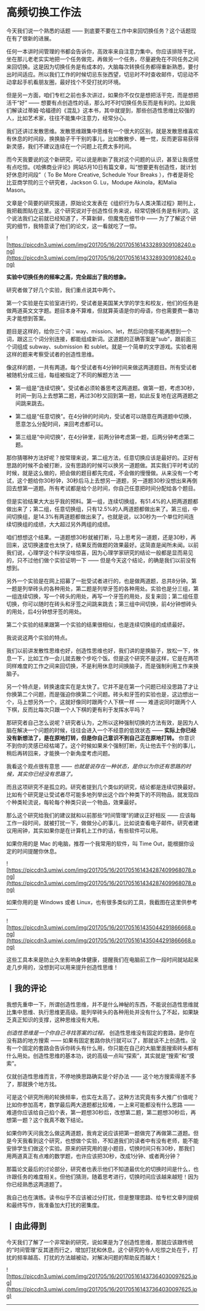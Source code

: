 # 高频切换工作法

今天我们说一个熟悉的话题 —— 到底要不要在工作中来回切换任务？这个话题现在有了很新的进展。

任何一本讲时间管理的书都会告诉你，高效率来自注意力集中。你应该排除干扰，坐在那儿老老实实地把一个任务做完，再做另一个任务，尽量避免在不同任务之间来回切换。这是因为切换任务是有成本的，大脑每次转换任务都得重新熟悉，要付出时间适应。所以我们工作的时候切忌东张西望，切忌时不时查收邮件，切忌动不动拿起手机看朋友圈，最好找个不受打扰的环境。

但是另一方面，咱们专栏之前也多次讲过，如果你不仅仅是想把活干完，而是想把活干“好” —— 想要有点创造性的话，那么时不时切换任务反而是有利的。比如我们解读过蒂姆·哈福德的《混乱》这本书，其中就提到，那些创造性思维比较强的人，比如艺术家，往往不能集中注意力，经常分心。

我们还讲过发散思维。发散思维跟集中思维有一个很大的区别，就是发散思维喜欢有休息的时间段，换换脑子干干别的事儿，比如散散步、睡一觉，反而更容易获得新灵感，我们不建议连续在一个问题上花费太多时间。

而今天我要说的这个新研究，可以说是刷新了我对这个问题的认识，甚至让我感觉有点吃惊。《哈佛商业评论》网站5月10日有篇文章，叫“想要更有创造性，就计划好休息时间段”（ To Be More Creative, Schedule Your Breaks ），作者是哥伦比亚商学院的三个研究者，Jackson G. Lu，Modupe Akinola，和Malia Mason。

文章是个简要的研究报道，原始论文发表在《组织行为与人类决策过程》期刊上，我把截图贴在这里。这个研究说对于创造性任务来说，经常切换任务是有利的。这个说法我们之前就已经知道了，不算新鲜，但魔鬼在细节中 —— 为了了解这个研究的细节，我特意读了他们的论文，这一看就吃了一惊。

![https://piccdn3.umiwi.com/img/201705/16/201705161433289309108240.png](https://piccdn3.umiwi.com/img/201705/16/201705161433289309108240.png)

 **实验中切换任务的频率之高，完全超出了我的想象。**

研究者做了好几个实验，我们重点说其中两个。

第一个实验是在实验室进行的，受试者是美国某大学的学生和校友，他们的任务是做两道英文文字题。题目本身不算难，但就算英语是你的母语，你也需要费一番功夫才能想到答案。

题目是这样的，给你三个词：way、mission、let，然后问你能不能再想到一个词，跟这三个词分别连接，都能组成新词。这道题的正确答案是“sub”，跟前面三个词组成 subway、submission 和 sublet。就是一个简单的文字游戏。实验者用这样的题来考察受试者的创造性思维。

像这样的题，一共有两道。每个受试者有4分钟时间来做这两道题目。所有受试者被随机分成三组，每组被指定了不同的解题方法 —— 

* 第一组是“连续切换”。受试者必须轮番思考这两道题。做第一题，考虑30秒，时间一到马上去想第二题，再过30秒又回到第一题，如此反复地在这两道题之间跳来跳去。

* 第二组是“任意切换”。在4分钟的时间内，受试者可以随意在两道题中切换，愿意怎么分配时间，来回考虑都可以。

* 第三组是“中间切换”，在4分钟里，前两分钟考虑第一题，后两分钟考虑第二题。

那你猜哪种方法好呢？按常理来说，第二组方法，任意切换应该是最好的。正好有思路的时候不会被打断，没有思路的时候可以换另一道题做。其实我们平时考试的时候，就是这么做的，把会做的题目都先完成，不会做的慢慢做。从来没有一个考试，这个题给你30秒钟，30秒后马上去想另一道题，另一道题30秒没想出来再倒回去想第一道题。所有考试都是给个总时间，你自己任意把时间分配给各个题目。

但是实验结果大大出乎我的预料。第一组，连续切换组，有51.4%的人把两道题都做出来了；第二组，任意切换组，只有12.5%的人两道题都做出来了。第三组，中间切换组，是14.3%有两道题都做出来了。也就是说，以30秒为一个单位时间连续切换组的成绩，大大超过另外两组的成绩。

咱们想想这个结果。一道题想30秒就被打断，马上思考另一道题，还是30秒，再回来，这切换速度也太快了，结果反而做题的效果最好。这简直是闻所未闻。以前我们说，心理学这个科学没啥惊喜，因为心理学家研究的结论一般都是显而易见的，只不过他们做个实验证明一下 —— 但是今天这个结论，的确是我们以前没有想到。

另外一个实验是在网上招募了一批受试者进行的，也是做两道题，总共8分钟。第一题是列举砖头的各种用处，第二题是列举牙签的各种用处。实验也是分三组，第一组连续切换，写一个砖头的用处，再写一个牙签的用处，反复来回；第二组任意切换，你可以随时在砖头和牙签之间跳来跳去；第三组中间切换，前4分钟想砖头的用处，后4分钟想牙签的用处。

第二个实验的结果跟第一个实验的结果很相似，也是连续切换组的成绩最好。

我说说这两个实验的特点。

我们以前讲发散性思维也好，创造性思维也好，我们讲的是换脑子，放松一下，休息一下，比如工作一会儿就去散个步吃个饭。但是这个研究不是这样，它是在两项同样难度的工作之间来回切换，不是利用休息时间换脑子，而是强制利用工作来换脑子。

另一个特点是，转换速度实在是太快了。它并不是在第一个问题已经没思路了才让你换第二个问题，而是强迫你换第二个问题。砖头和牙签的实验也是，这边想出一个，马上想另外一个，这就好像同时跟两个人下棋一样 —— 难道说同时跟两个人下棋，反而比每次只跟一个人下棋的更有利于发挥水平吗？

那研究者自己怎么说呢？研究者认为，之所以这种强制切换的方法有效，是因为人脑在解决一个问题的时候，往往会进入一个不经意的低效状态 —— **实际上你已经没有新想法了，是在原地打转，但是你自己意识不到自己正在原地打转。** 你意识不到你的灵感已经枯竭了。这个时候如果来个强制打断，先让他去干个别的事儿，稍后再转回来，才能换一个新角度考虑问题。

我看这个观点很有意思 —— *也就是说存在一种状态，是你以为你还有思路的时候，其实你已经没有思路了。*

而且这项研究不是孤立的。研究者提到几个类似的研究，结论都是连续切换最好。比如有个研究是让受试者尽可能多地列举出这个四个种类下的不同物品，就发现四个种类轮流说，每轮每个种类只说一个物品，效果最好。

那么这个研究给我们的建议就和以前那些“时间管理”的建议正好相反 —— 应该每工作一段时间，就被打扰一下，做做分心的事儿，比如说查看电子邮件。研究者建议用闹钟，其实如果你是在计算机上工作的话，有些软件可以用。

如果你用的是 Mac 的电脑，推荐一个我常用的软件，叫 Time Out，能根据你设定的时间提醒你休息。

![https://piccdn3.umiwi.com/img/201705/16/201705161434287409968078.png](https://piccdn3.umiwi.com/img/201705/16/201705161434287409968078.png)

如果你用的是 Windows 或者 Linux，也有很多类似的工具，我截图在这里供参考 —— 

![https://piccdn3.umiwi.com/img/201705/16/201705161435044291866668.png](https://piccdn3.umiwi.com/img/201705/16/201705161435044291866668.png)

这些工具本来是防止久坐影响身体健康，提醒我们在电脑前工作一段时间就站起来走几步用的，没想到可以用来提升创造性思维！

## 丨我的评论

我想先重申一下，所谓创造性思维，并不是什么神秘的东西，不能说创造性思维就比集中思维、执行思维更高级。能列举砖头的各种用处并没有什么了不起，如果缺乏真正知识的支撑，这种思维没有大用。

 *创造性思维是一个你自己寻找答案的过程。* 创造性思维没有固定的套路，是你在没有路的地方搜索 —— 如果有固定套路你执行就可以了，那就谈不上创造性。没有一个固定的套路会告诉你砖头有什么用，你只能在自己的大脑里面搜索砖头都有什么用处。创造性思维的基本功，说的高级一点叫“探索”，其实就是“搜索”和“摸索”。

仅就创造性思维而言，不停地换思路确实是个好办法 —— 这个地方搜索得差不多了，那就换个地方找。

可是这个研究所用的轮换频率，也实在太高了。这种方法究竟有多大推广价值呢？比如你参加高考，数学最后两大道题都比较难，一上来可能都没有什么思路 —— 难道你应该给自己掐个表，第一题想30秒后，改想第二题，第二题想30秒后，再想第一题？这个我真不敢下结论。

如果你昨天问我怎么做这两道题，我肯定说应该把第一题做完了再做第二道题。但是今天我看到这个研究，也想做个实验，不知道我们的读者中有没有老师，能不能安排学生们做这个实验。原来的研究用的是小题目，切换时间只有30秒，那我们用两道真正有点难的数学题，也许应该把30秒，改成1分钟、或者两分钟？

那篇论文最后的讨论部分，研究者也表示他们不知道最优化的切换时间是什么，也许跟任务的难度相关。但他们猜测，随着思考进行，切换时间应该越来越短！因为你已经熟悉这两道题了。

我自己也在演练。读书似乎不应该被过分打扰，但是整理思路、给专栏文章列提纲和最终写作，我准备加大打扰的密集度。

## 丨由此得到

今天我们了解了一个非常新的研究，说如果是为了创造性思维，那就应该跟传统的“时间管理”反其道而行之，增加打扰和休息。这个研究的令人吃惊之处在于，打扰的频率越高、打扰的方法越被动，对解决问题的帮助反而越大！ 

![https://piccdn3.umiwi.com/img/201705/16/201705161437364030097625.jpg](https://piccdn3.umiwi.com/img/201705/16/201705161437364030097625.jpg)

---
